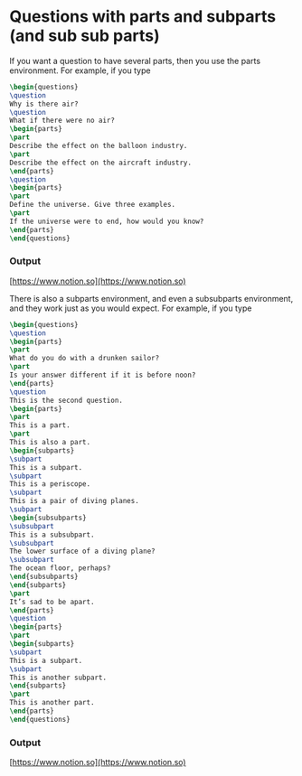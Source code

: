 # Questions with parts and subparts (and sub sub parts)

If you want a question to have several parts, then you use the parts environment. For
example, if you type

```latex
\begin{questions}
\question
Why is there air?
\question
What if there were no air?
\begin{parts}
\part
Describe the effect on the balloon industry.
\part
Describe the effect on the aircraft industry.
\end{parts}
\question
\begin{parts}
\part
Define the universe. Give three examples.
\part
If the universe were to end, how would you know?
\end{parts}
\end{questions}
```

### Output

[https://www.notion.so](https://www.notion.so)

There is also a subparts environment, and even a subsubparts environment, and they
work just as you would expect. For example, if you type

```latex
\begin{questions}
\question
\begin{parts}
\part
What do you do with a drunken sailor?
\part
Is your answer different if it is before noon?
\end{parts}
\question
This is the second question.
\begin{parts}
\part
This is a part.
\part
This is also a part.
\begin{subparts}
\subpart
This is a subpart.
\subpart
This is a periscope.
\subpart
This is a pair of diving planes.
\subpart
\begin{subsubparts}
\subsubpart
This is a subsubpart.
\subsubpart
The lower surface of a diving plane?
\subsubpart
The ocean floor, perhaps?
\end{subsubparts}
\end{subparts}
\part
It’s sad to be apart.
\end{parts}
\question
\begin{parts}
\part
\begin{subparts}
\subpart
This is a subpart.
\subpart
This is another subpart.
\end{subparts}
\part
This is another part.
\end{parts}
\end{questions}
```

### Output

[https://www.notion.so](https://www.notion.so)